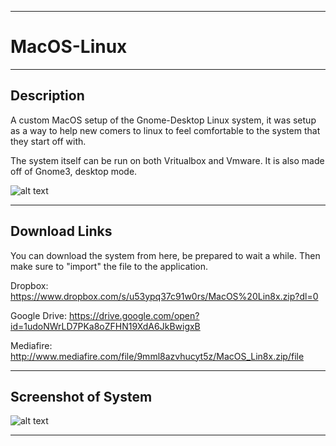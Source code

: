 ---------------------------------------------

# MacOS-Linux

---------------------------------------------

## Description

A custom MacOS setup of the Gnome-Desktop Linux system, it was setup as a way to help new comers to linux to feel comfortable to the system that they start off with.

The system itself can be run on both Vritualbox and Vmware. It is also made off of Gnome3, desktop mode.

![alt text](https://cdn.discordapp.com/attachments/486301631969755136/508658875260600351/image0.jpg)

---------------------------------------------

## Download Links

You can download the system from here, be prepared to wait a while. Then make sure to "import" the file to the application.

Dropbox:
https://www.dropbox.com/s/u53ypq37c91w0rs/MacOS%20Lin8x.zip?dl=0

Google Drive:
https://drive.google.com/open?id=1udoNWrLD7PKa8oZFHN19XdA6JkBwigxB

Mediafire:
http://www.mediafire.com/file/9mml8azvhucyt5z/MacOS_Lin8x.zip/file

---------------------------------------------

## Screenshot of System

![alt text](https://cdn.discordapp.com/attachments/486301631969755136/508450417353687040/Screen_Shot_2018-11-03_at_9.16.50_PM.png)

---------------------------------------------
